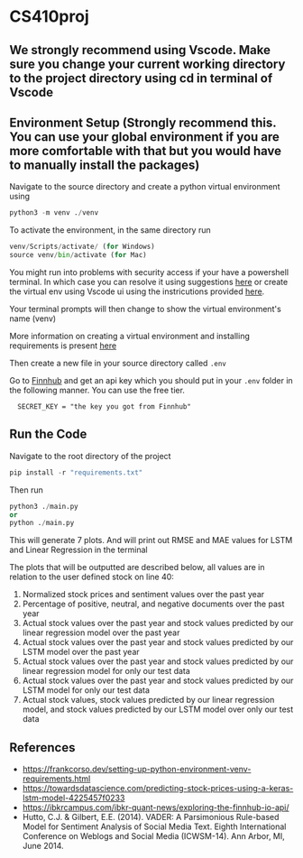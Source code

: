 # CS410proj

##   We strongly recommend using Vscode. Make sure you change your current working directory to the project directory using cd in terminal of Vscode

## Environment Setup (Strongly recommend this. You can use your global environment if you are more comfortable with that but you would have to manually install the packages)
   Navigate to the source directory and create a python virtual environment using
   
   ~~~python
   python3 -m venv ./venv
   ~~~

  To activate the environment, in the same directory run

  ~~~python
  venv/Scripts/activate/ (for Windows)
  source venv/bin/activate (for Mac)

  ~~~

You might run into problems with security access if your have a powershell terminal. In which case you can resolve it using suggestions [here](https://stackoverflow.com/questions/18713086/virtualenv-wont-activate-on-windows) or create the virtual env using Vscode ui using the instricutions provided [here](https://code.visualstudio.com/docs/python/environments).




Your terminal prompts will then change to show the virtual environment's name (venv)

More information on creating a virtual environment and installing requirements is present [here](https://frankcorso.dev/setting-up-python-environment-venv-requirements.html) 
  
  Then create a new file in your source directory called ` .env `

  Go to [Finnhub](https://finnhub.io/register) and get an api key which you should put in your ` .env ` folder in the following manner. You can use the free tier. 

  ~~~
    SECRET_KEY = "the key you got from Finnhub"
  ~~~

## Run the Code
   Navigate to the root directory of the project

   ~~~python
   pip install -r "requirements.txt"
   ~~~

   Then run 

   ~~~python
   python3 ./main.py
   or
   python ./main.py

   ~~~
This will generate 7 plots. And will print out RMSE and MAE values for LSTM and Linear Regression in the terminal

The plots that will be outputted are described below, all values are in relation to the user defined stock on line 40:
1. Normalized stock prices and sentiment values over the past year
2. Percentage of positive, neutral, and negative documents over the past year
3. Actual stock values over the past year and stock values predicted by our linear regression model over the past year
4. Actual stock values over the past year and stock values predicted by our LSTM model over the past year
5. Actual stock values over the past year and stock values predicted by our linear regression model for only our test data
6. Actual stock values over the past year and stock values predicted by our LSTM model for only our test data
7. Actual stock values, stock values predicted by our linear regression model, and stock values predicted by our LSTM model over only our test data

## References 
   - https://frankcorso.dev/setting-up-python-environment-venv-requirements.html
   - https://towardsdatascience.com/predicting-stock-prices-using-a-keras-lstm-model-4225457f0233
   - https://ibkrcampus.com/ibkr-quant-news/exploring-the-finnhub-io-api/
   - Hutto, C.J. & Gilbert, E.E. (2014). VADER: A Parsimonious Rule-based Model for Sentiment Analysis of Social Media Text. Eighth International Conference on Weblogs and Social       Media (ICWSM-14). Ann Arbor, MI, June 2014.
